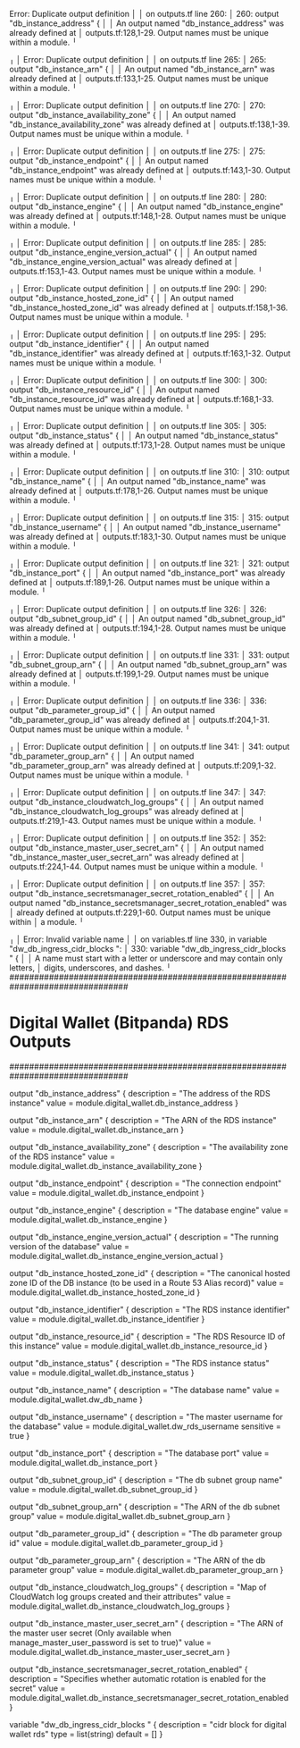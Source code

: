 Error: Duplicate output definition
│ 
│   on outputs.tf line 260:
│  260: output "db_instance_address" {
│ 
│ An output named "db_instance_address" was already defined at
│ outputs.tf:128,1-29. Output names must be unique within a module.
╵

╷
│ Error: Duplicate output definition
│ 
│   on outputs.tf line 265:
│  265: output "db_instance_arn" {
│ 
│ An output named "db_instance_arn" was already defined at
│ outputs.tf:133,1-25. Output names must be unique within a module.
╵

╷
│ Error: Duplicate output definition
│ 
│   on outputs.tf line 270:
│  270: output "db_instance_availability_zone" {
│ 
│ An output named "db_instance_availability_zone" was already defined at
│ outputs.tf:138,1-39. Output names must be unique within a module.
╵

╷
│ Error: Duplicate output definition
│ 
│   on outputs.tf line 275:
│  275: output "db_instance_endpoint" {
│ 
│ An output named "db_instance_endpoint" was already defined at
│ outputs.tf:143,1-30. Output names must be unique within a module.
╵

╷
│ Error: Duplicate output definition
│ 
│   on outputs.tf line 280:
│  280: output "db_instance_engine" {
│ 
│ An output named "db_instance_engine" was already defined at
│ outputs.tf:148,1-28. Output names must be unique within a module.
╵

╷
│ Error: Duplicate output definition
│ 
│   on outputs.tf line 285:
│  285: output "db_instance_engine_version_actual" {
│ 
│ An output named "db_instance_engine_version_actual" was already defined at
│ outputs.tf:153,1-43. Output names must be unique within a module.
╵

╷
│ Error: Duplicate output definition
│ 
│   on outputs.tf line 290:
│  290: output "db_instance_hosted_zone_id" {
│ 
│ An output named "db_instance_hosted_zone_id" was already defined at
│ outputs.tf:158,1-36. Output names must be unique within a module.
╵

╷
│ Error: Duplicate output definition
│ 
│   on outputs.tf line 295:
│  295: output "db_instance_identifier" {
│ 
│ An output named "db_instance_identifier" was already defined at
│ outputs.tf:163,1-32. Output names must be unique within a module.
╵

╷
│ Error: Duplicate output definition
│ 
│   on outputs.tf line 300:
│  300: output "db_instance_resource_id" {
│ 
│ An output named "db_instance_resource_id" was already defined at
│ outputs.tf:168,1-33. Output names must be unique within a module.
╵

╷
│ Error: Duplicate output definition
│ 
│   on outputs.tf line 305:
│  305: output "db_instance_status" {
│ 
│ An output named "db_instance_status" was already defined at
│ outputs.tf:173,1-28. Output names must be unique within a module.
╵

╷
│ Error: Duplicate output definition
│ 
│   on outputs.tf line 310:
│  310: output "db_instance_name" {
│ 
│ An output named "db_instance_name" was already defined at
│ outputs.tf:178,1-26. Output names must be unique within a module.
╵

╷
│ Error: Duplicate output definition
│ 
│   on outputs.tf line 315:
│  315: output "db_instance_username" {
│ 
│ An output named "db_instance_username" was already defined at
│ outputs.tf:183,1-30. Output names must be unique within a module.
╵

╷
│ Error: Duplicate output definition
│ 
│   on outputs.tf line 321:
│  321: output "db_instance_port" {
│ 
│ An output named "db_instance_port" was already defined at
│ outputs.tf:189,1-26. Output names must be unique within a module.
╵

╷
│ Error: Duplicate output definition
│ 
│   on outputs.tf line 326:
│  326: output "db_subnet_group_id" {
│ 
│ An output named "db_subnet_group_id" was already defined at
│ outputs.tf:194,1-28. Output names must be unique within a module.
╵

╷
│ Error: Duplicate output definition
│ 
│   on outputs.tf line 331:
│  331: output "db_subnet_group_arn" {
│ 
│ An output named "db_subnet_group_arn" was already defined at
│ outputs.tf:199,1-29. Output names must be unique within a module.
╵

╷
│ Error: Duplicate output definition
│ 
│   on outputs.tf line 336:
│  336: output "db_parameter_group_id" {
│ 
│ An output named "db_parameter_group_id" was already defined at
│ outputs.tf:204,1-31. Output names must be unique within a module.
╵

╷
│ Error: Duplicate output definition
│ 
│   on outputs.tf line 341:
│  341: output "db_parameter_group_arn" {
│ 
│ An output named "db_parameter_group_arn" was already defined at
│ outputs.tf:209,1-32. Output names must be unique within a module.
╵

╷
│ Error: Duplicate output definition
│ 
│   on outputs.tf line 347:
│  347: output "db_instance_cloudwatch_log_groups" {
│ 
│ An output named "db_instance_cloudwatch_log_groups" was already defined at
│ outputs.tf:219,1-43. Output names must be unique within a module.
╵

╷
│ Error: Duplicate output definition
│ 
│   on outputs.tf line 352:
│  352: output "db_instance_master_user_secret_arn" {
│ 
│ An output named "db_instance_master_user_secret_arn" was already defined at
│ outputs.tf:224,1-44. Output names must be unique within a module.
╵

╷
│ Error: Duplicate output definition
│ 
│   on outputs.tf line 357:
│  357: output "db_instance_secretsmanager_secret_rotation_enabled" {
│ 
│ An output named "db_instance_secretsmanager_secret_rotation_enabled" was
│ already defined at outputs.tf:229,1-60. Output names must be unique within
│ a module.
╵

╷
│ Error: Invalid variable name
│ 
│   on variables.tf line 330, in variable "dw_db_ingress_cidr_blocks ":
│  330: variable "dw_db_ingress_cidr_blocks " {
│ 
│ A name must start with a letter or underscore and may contain only letters,
│ digits, underscores, and dashes.
╵
################################################################################
# Digital Wallet (Bitpanda) RDS Outputs
################################################################################

output "db_instance_address" {
  description = "The address of the RDS instance"
  value       = module.digital_wallet.db_instance_address
}

output "db_instance_arn" {
  description = "The ARN of the RDS instance"
  value       = module.digital_wallet.db_instance_arn
}

output "db_instance_availability_zone" {
  description = "The availability zone of the RDS instance"
  value       = module.digital_wallet.db_instance_availability_zone
}

output "db_instance_endpoint" {
  description = "The connection endpoint"
  value       = module.digital_wallet.db_instance_endpoint
}

output "db_instance_engine" {
  description = "The database engine"
  value       = module.digital_wallet.db_instance_engine
}

output "db_instance_engine_version_actual" {
  description = "The running version of the database"
  value       = module.digital_wallet.db_instance_engine_version_actual
}

output "db_instance_hosted_zone_id" {
  description = "The canonical hosted zone ID of the DB instance (to be used in a Route 53 Alias record)"
  value       = module.digital_wallet.db_instance_hosted_zone_id
}

output "db_instance_identifier" {
  description = "The RDS instance identifier"
  value       = module.digital_wallet.db_instance_identifier
}

output "db_instance_resource_id" {
  description = "The RDS Resource ID of this instance"
  value       = module.digital_wallet.db_instance_resource_id
}

output "db_instance_status" {
  description = "The RDS instance status"
  value       = module.digital_wallet.db_instance_status
}

output "db_instance_name" {
  description = "The database name"
  value       = module.digital_wallet.dw_db_name
}

output "db_instance_username" {
  description = "The master username for the database"
  value       = module.digital_wallet.dw_rds_username
  sensitive   = true
}

output "db_instance_port" {
  description = "The database port"
  value       = module.digital_wallet.db_instance_port
}

output "db_subnet_group_id" {
  description = "The db subnet group name"
  value       = module.digital_wallet.db_subnet_group_id
}

output "db_subnet_group_arn" {
  description = "The ARN of the db subnet group"
  value       = module.digital_wallet.db_subnet_group_arn
}

output "db_parameter_group_id" {
  description = "The db parameter group id"
  value       = module.digital_wallet.db_parameter_group_id
}

output "db_parameter_group_arn" {
  description = "The ARN of the db parameter group"
  value       = module.digital_wallet.db_parameter_group_arn
}


output "db_instance_cloudwatch_log_groups" {
  description = "Map of CloudWatch log groups created and their attributes"
  value       = module.digital_wallet.db_instance_cloudwatch_log_groups
}

output "db_instance_master_user_secret_arn" {
  description = "The ARN of the master user secret (Only available when manage_master_user_password is set to true)"
  value       = module.digital_wallet.db_instance_master_user_secret_arn
}

output "db_instance_secretsmanager_secret_rotation_enabled" {
  description = "Specifies whether automatic rotation is enabled for the secret"
  value       = module.digital_wallet.db_instance_secretsmanager_secret_rotation_enabled
}



variable "dw_db_ingress_cidr_blocks " {
  description = "cidr block for digital wallet rds"
  type        = list(string)
  default     = []
}
